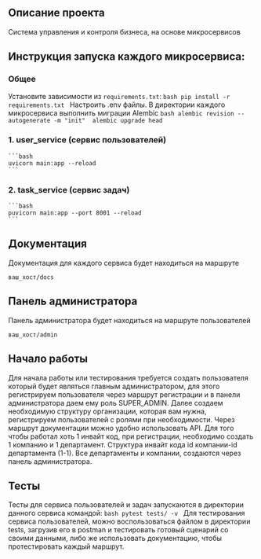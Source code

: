 ## Описание проекта
Cистема управления и контроля бизнеса, на основе микросервисов

## Инструкция запуска каждого микросервиса:
### Общее
Установите зависимости из `requirements.txt`:
    ```bash
    pip install -r requirements.txt
    ```
Настроить .env файлы.
В директории каждого микросервиса выполнить миграции Alembic
    ```bash
    alembic revision --autogenerate -m "init" 
    alembic upgrade head
    ```
### 1. user_service (сервис пользователей)

    ```bash
    uvicorn main:app --reload 
    ```
### 2. task_service (сервис задач)
    ```bash
    puvicorn main:app --port 8001 --reload 
    ```


## Документация
Документация для каждого сервиса будет находиться на маршруте
```http
ваш_хост/docs
```
## Панель администратора
Панель администратора будет находиться на маршруте пользователей
```http
ваш_хост/admin
```
## Начало работы
Для начала работы или тестирования требуется создать пользователя который будет являться главным администратором, для этого регистрируем пользователя через маршрут регистрации и в панели администратора даем ему роль SUPER_ADMIN.
Далее создаем необходимую структуру организации, которая вам нужна, регистрируем пользователей с ролями при необходимости. Через маршрут документации можно удобно использовать API. Для того чтобы работал хоть 1 инвайт код, при регистрации, необходимо создать 1 компанию и 1 департамент.
Структура инвайт кода id компании-id департамента (1-1). Все департаменты и компании, создаются через панель администратора.

## Тесты
Тесты для сервиса пользователей и задач запускаются в директории данного сервиса командой:
    ```bash
    pytest tests/ -v
    ```
Для тестирования сервиса пользователей, можно воспользоваться файлом в директории tests, загрузив его в postman и тестировать готовый сценарий со своими данными, либо же использовать документацию, чтобы протестировать каждый маршрут.

